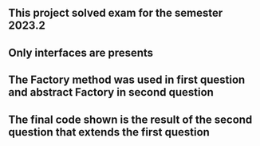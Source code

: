 ## This project solved exam for the semester 2023.2

## Only interfaces are presents 

## The Factory method was used in first question and abstract Factory in second question

## The final code shown is the result of the second question that extends the first question
